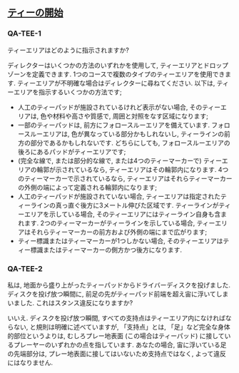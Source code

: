 ## [ティーの開始](80204)

### QA-TEE-1
ティーエリアはどのように指示されますか?

ディレクターはいくつかの方法のいずれかを使用して,
ティーエリアとドロップゾーンを定義できます.
1つのコースで複数のタイプのティーエリアを使用できます.
ティーエリアが不明確な場合はディレクターに尋ねてください.
以下は,
ティーエリアを指示するいくつかの方法です;
* 人工のティーパッドが施設されているけれど表示がない場合,
そのティーエリアは,
色や材料や高さや質感で,
周囲と対照をなす区域になります;
* 一部のティーパッドは,
前方にフォロースルーエリアを備えています.
フォロースルーエリアは,
色が異なっている部分かもしれないし,
ティーラインの前方の部分であるかもしれないです.
どちらにしても,
フォロースルーエリアの後ろにあるパッドがティーエリアです;
* (完全な線で,
  または部分的な線で,
  または4つのティーマーカーで)
ティーエリアの輪郭が示されているなら,
ティーエリアはその輪郭内になります.
4つのティーマーカーで示されているなら,
ティーエリアはそれらティーマーカーの外側の端によって定義される輪郭内になります;
* 人工のティーパッドが施設されていない場合,
ティーエリアは指定されたティーラインの真っ直ぐ後方に3メートル伸びた区域です.
ティーラインがティーエリアを示している場合,
そのティーエリアにはティーライン自身も含まれます.
2つのティーマーカーがティーラインを示している場合,
ティーエリアはそれらティーマーカーの前方および外側の端にまで広がります;
* ティー標識またはティーマーカーが1つしかない場合,
そのティーエリアはティー標識またはティーマーカーの側方かつ後方になります.

### QA-TEE-2
私は,
地面から盛り上がったティーパッドからドライバーディスクを投げました.
ディスクを投げ放つ瞬間に,
前足の先がティーパッド前端を超え宙に浮いてしまいました.
これはスタンス違反になりますか?

いいえ.
ディスクを投げ放つ瞬間,
すべての支持点はティーエリア内になければならない,
と規則は明確に述べていますが,
「支持点」とは,
「足」など完全な身体的部位というよりは,
むしろプレー地表面
(この場合はティーパッド)
に接しているプレーヤーのいずれかの点を指しています.
あなたの場合,
宙に浮いている足の先端部分は,
プレー地表面に接してはいないため支持点ではなく,
よって違反にはなりません.
